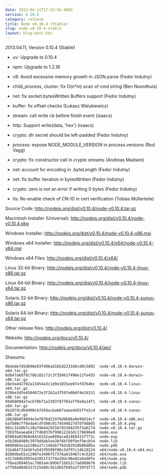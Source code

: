 ```yaml
---
date: 2013-04-11T17:52:56.000Z
version: 0.10.4
category: release
title: Node v0.10.4 (Stable)
slug: node-v0-10-4-stable
layout: blog-post.hbs
---
```


2013.04.11, Version 0.10.4 (Stable)

* uv: Upgrade to 0.10.4

* npm: Upgrade to 1.2.18

* v8: Avoid excessive memory growth in JSON.parse (Fedor Indutny)

* child_process, cluster: fix O(n*m) scan of cmd string (Ben Noordhuis)

* net: fix socket.bytesWritten Buffers support (Fedor Indutny)

* buffer: fix offset checks (Łukasz Walukiewicz)

* stream: call write cb before finish event (isaacs)

* http: Support write(data, 'hex') (isaacs)

* crypto: dh secret should be left-padded (Fedor Indutny)

* process: expose NODE_MODULE_VERSION in process.versions (Rod Vagg)

* crypto: fix constructor call in crypto streams (Andreas Madsen)

* net: account for encoding in .byteLength (Fedor Indutny)

* net: fix buffer iteration in bytesWritten (Fedor Indutny)

* crypto: zero is not an error if writing 0 bytes (Fedor Indutny)

* tls: Re-enable check of CN-ID in cert verification (Tobias Müllerleile)


Source Code: http://nodejs.org/dist/v0.10.4/node-v0.10.4.tar.gz

Macintosh Installer (Universal): http://nodejs.org/dist/v0.10.4/node-v0.10.4.pkg

Windows Installer: http://nodejs.org/dist/v0.10.4/node-v0.10.4-x86.msi

Windows x64 Installer: http://nodejs.org/dist/v0.10.4/x64/node-v0.10.4-x64.msi

Windows x64 Files: http://nodejs.org/dist/v0.10.4/x64/

Linux 32-bit Binary: http://nodejs.org/dist/v0.10.4/node-v0.10.4-linux-x86.tar.gz

Linux 64-bit Binary: http://nodejs.org/dist/v0.10.4/node-v0.10.4-linux-x64.tar.gz

Solaris 32-bit Binary: http://nodejs.org/dist/v0.10.4/node-v0.10.4-sunos-x86.tar.gz

Solaris 64-bit Binary: http://nodejs.org/dist/v0.10.4/node-v0.10.4-sunos-x64.tar.gz

Other release files: http://nodejs.org/dist/v0.10.4/

Website: http://nodejs.org/docs/v0.10.4/

Documentation: http://nodejs.org/docs/v0.10.4/api/

Shasums:

```
0bebde7d5d698e93fd96ad1b5d223166cd0c5892  node-v0.10.4-darwin-x64.tar.gz
8d847a68f8178b102c72c3f35861f496e12fe455  node-v0.10.4-darwin-x86.tar.gz
28e3a4d2702a13454a3c1d9e1035ee07ef8764bc  node-v0.10.4-linux-x64.tar.gz
839be3dfe4504072e372b2a3f597e0b0f4e26331  node-v0.10.4-linux-x86.tar.gz
94d68094afacb70b71a3393f07f81eff6e8a14f1  node-v0.10.4-sunos-x64.tar.gz
6b287dcdb9498cb7d59acbab8faaea4455ffe2c4  node-v0.10.4-sunos-x86.tar.gz
1863868f40d4e3af876d21976d9b06a9e99d1dcf  node-v0.10.4-x86.msi
bafb80cff0ada4cdfd98c917459d627d7df408d5  node-v0.10.4.pkg
901c1410b7c28a79644292567d3384255f3a6274  node-v0.10.4.tar.gz
73b5f6eaea8417f4b937bf99812263dc170696e0  node.exe
85064a019b8e6416152ae609ace81469331f773c  node.exp
e5b26b8480c3979ddab5ea3bf6bfb0fbef9ecb54  node.lib
0098965a1a2206a1fc148ab776d182018b80d0ba  node.pdb
31bd64f33436fa543f0599f80c5df97c14b10224  x64/node-v0.10.4-x64.msi
8280dbeb5a1296fe3496f57376a619467c4c6263  x64/node.exe
e317e0db2693e42851f3774a20dc98e02a9a90fe  x64/node.exp
7f0aa389465ac7983a4c099671bb52c7a6988676  x64/node.lib
a7fb9a08d6337225dd8c5b1db5fb95a2f39fd773  x64/node.pdb
```
